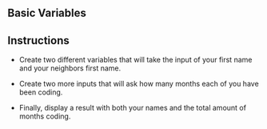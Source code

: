 ## Basic Variables

## Instructions

* Create two different variables that will take the input of your first name and your neighbors first name.

* Create two more inputs that will ask how many months each of you have been coding.

* Finally, display a result with both your names and the total amount of months coding.